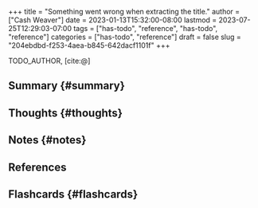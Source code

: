 +++
title = "Something went wrong when extracting the title."
author = ["Cash Weaver"]
date = 2023-01-13T15:32:00-08:00
lastmod = 2023-07-25T12:29:03-07:00
tags = ["has-todo", "reference", "has-todo", "reference"]
categories = ["has-todo", "reference"]
draft = false
slug = "204ebdbd-f253-4aea-b845-642dacf1101f"
+++

TODO_AUTHOR, [cite:@]


## Summary {#summary}


## Thoughts {#thoughts}


## Notes {#notes}

## References

<style>.csl-entry{text-indent: -1.5em; margin-left: 1.5em;}</style><div class="csl-bib-body">
</div>


## Flashcards {#flashcards}
